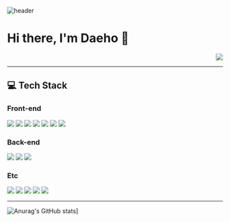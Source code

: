 ![header](https://capsule-render.vercel.app/api?type=wave&color=gradient&height=250&text=Hi&nbsp;there&nbsp;👋&fontSize=90&fontAlignY=35)
# Hi there, I'm Daeho 👋 
  

<div align=right> 
  
  ![](https://komarev.com/ghpvc/?username=ingdaeho&color=green&label=PROFILE+VIEWS)
  
</div>

---

## :computer: Tech Stack
### Front-end 
<img src="https://img.shields.io/badge/JavaScript-F7DF1E?logo=JavaScript&logoColor=black"/> <img src="https://img.shields.io/badge/React-61DAFB?logo=React&logoColor=black"/> <img src="https://img.shields.io/badge/Redux-764ABC?logo=Redux&logoColor=white"/> <img src="https://img.shields.io/badge/styled&#8211;components-DB7093?logo=styled-components&logoColor=white"/> <img src="https://img.shields.io/badge/Sass-CC6699?logo=Sass&logoColor=white"/> <img src="https://img.shields.io/badge/HTML5-E34F26?logo=HTML5&logoColor=white"/> <img src="https://img.shields.io/badge/CSS-1572B6?logo=CSS3&logoColor=white"/>

### Back-end
<img src="https://img.shields.io/badge/Node.js-339933?logo=Node.js&logoColor=white"/> <img src="https://img.shields.io/badge/Express-000000?logo=Express&logoColor=white"/> <img src="https://img.shields.io/badge/MySQL-4479A1?logo=MySQL&logoColor=white"/>

### Etc
<img src="https://img.shields.io/badge/Git-F05032?logo=Git&logoColor=white"/> <img src="https://img.shields.io/badge/GitHub-181717?logo=GitHub&logoColor=white"/> <img src="https://img.shields.io/badge/Notion-000000?logo=Notion&logoColor=white"/>
 <img src="https://img.shields.io/badge/Slack-4A154B?logo=Slack&logoColor=white"/> <img src="https://img.shields.io/badge/Trello-0079BF?logo=Trello&logoColor=white"/>


---

![Anurag's GitHub stats](https://github-readme-stats.vercel.app/api?username=ingdaeho&theme=merko&show_icons=true)]
